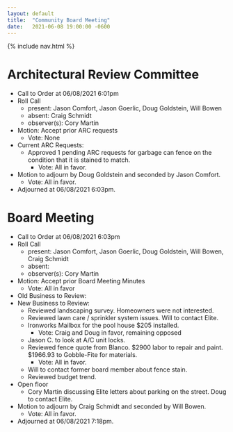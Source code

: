 ```yaml
---
layout: default
title:  "Community Board Meeting"
date:   2021-06-08 19:00:00 -0600
---
```


{% include nav.html %}

# Architectural Review Committee

- Call to Order at 06/08/2021 6:01pm
- Roll Call
    - present: Jason Comfort, Jason Goerlic, Doug Goldstein, Will Bowen
    - absent: Craig Schmidt
    - observer(s): Cory Martin
- Motion: Accept prior ARC requests
  - Vote: None
- Current ARC Requests:
  - Approved 1 pending ARC requests for garbage can fence on the condition that it is stained to match.
    - Vote: All in favor.
- Motion to adjourn by Doug Goldstein and seconded by Jason Comfort.
  - Vote: All in favor.
- Adjourned at 06/08/2021 6:03pm.

# Board Meeting

- Call to Order at 06/08/2021 6:03pm
- Roll Call
    - present: Jason Comfort, Jason Goerlic, Doug Goldstein, Will Bowen, Craig Schmidt
    - absent:
    - observer(s): Cory Martin
- Motion: Accept prior Board Meeting Minutes
  - Vote: All in favor
- Old Business to Review:
- New Business to Review:
  - Reviewed landscaping survey. Homeowners were not interested.
  - Reviewed lawn care / sprinkler system issues. Will to contact Elite.
  - Ironworks Mailbox for the pool house $205 installed.
    - Vote: Craig and Doug in favor, remaining opposed
  - Jason C. to look at A/C unit locks.
  - Reviewed fence quote from Blanco. $2900 labor to repair and paint. $1966.93 to Gobble-Fite for materials.
    - Vote: All in favor.
  - Will to contact former board member about fence stain.
  - Reviewed budget trend.
- Open floor
  - Cory Martin discussing Elite letters about parking on the street. Doug to contact Elite.
- Motion to adjourn by Craig Schmidt and seconded by Will Bowen.
  - Vote: All in favor.
- Adjourned at 06/08/2021 7:18pm.
